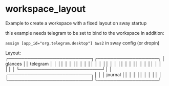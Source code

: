 # workspace_layout
Example to create a workspace with a fixed layout on sway startup

this example needs telegram to be set to bind to the workspace in addition: 

`assign [app_id="org.telegram.desktop"] $ws2`  in sway config (or dropin)


Layout:
┌──────────────────────────┐┌───────────────────┐
│ glances                  ││ telegram          │
│                          ││                   │
│                          ││                   │
│                          ││                   │
│                          ││                   │
│                          ││                   │
│                          ││                   │
│                          ││                   │
│                          ││                   │
└──────────────────────────┘│                   │
┌──────────────────────────┐│                   │
│ journal                  ││                   │
│                          ││                   │
│                          ││                   │
└──────────────────────────┘└───────────────────┘
